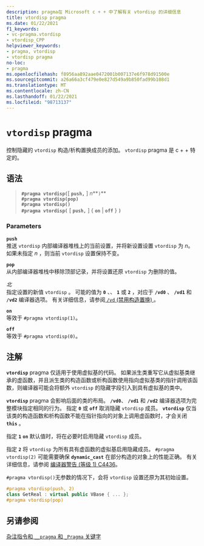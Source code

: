 ```yaml
---
description: pragma在 Microsoft c + + 中了解有关 vtordisp 的详细信息
title: vtordisp pragma
ms.date: 01/22/2021
f1_keywords:
- vc-pragma.vtordisp
- vtordisp_CPP
helpviewer_keywords:
- pragma, vtordisp
- vtordisp pragma
no-loc:
- pragma
ms.openlocfilehash: f8956aa892aae0472001b007137e6f978d91500e
ms.sourcegitcommit: a26a66a3cf479e0e827d549a9b850fad99b108d1
ms.translationtype: MT
ms.contentlocale: zh-CN
ms.lasthandoff: 01/22/2021
ms.locfileid: "98713137"
---
```

# <a name="vtordisp-no-locpragma"></a>`vtordisp` pragma

控制隐藏的 `vtordisp` 构造/析构置换成员的添加。 `vtordisp` pragma 是 c + + 特定的。

## <a name="syntax"></a>语法

> **`#pragma vtordisp(`**[ **`push,`** ] *n***`)`**\
> **`#pragma vtordisp(pop)`**\
> **`#pragma vtordisp()`**\
> **`#pragma vtordisp(`** [ **`push,`** ] { **`on`** | **`off`** } **`)`**

### <a name="parameters"></a>Parameters

**`push`**\
推送 `vtordisp` 内部编译器堆栈上的当前设置，并将新设置设置 `vtordisp` 为 *n*。  如果未指定 *n* ，则当前 `vtordisp` 设置保持不变。

**`pop`**\
从内部编译器堆栈中移除顶部记录，并将设置还原 `vtordisp` 为删除的值。

*北*\
指定设置的新值 `vtordisp` 。 可能的值为 **`0`** 、、 **`1`** 或 **`2`** ，对应于 **`/vd0`** 、 **`/vd1`** 和 **`/vd2`** 编译器选项。 有关详细信息，请参阅[ `/vd` (禁用构造置换) ](../build/reference/vd-disable-construction-displacements.md)。

**`on`**\
等效于 `#pragma vtordisp(1)`。

**`off`**\
等效于 `#pragma vtordisp(0)`。

## <a name="remarks"></a>注解

**`vtordisp`** pragma 仅适用于使用虚拟基的代码。 如果派生类重写它从虚拟基类继承的虚函数，并且派生类的构造函数或析构函数使用指向虚拟基类的指针调用该函数，则编译器可能会将额外 `vtordisp` 的隐藏字段引入到具有虚拟基的类中。

**`vtordisp`** pragma 会影响后面的类的布局。 **`/vd0`**、 **`/vd1`** 和 **`/vd2`** 编译器选项为完整模块指定相同的行为。 指定 **`0`** 或 **`off`** 取消隐藏 `vtordisp` 成员。 **`vtordisp`** 仅当该类的构造函数和析构函数不能在指针指向的对象上调用虚函数时，才会关闭 **`this`** 。

指定 **`1`** **`on`** 默认值时，将在必要时启用隐藏 `vtordisp` 成员。

指定 **`2`** 将 `vtordisp` 为所有具有虚函数的虚拟基启用隐藏成员。 `#pragma vtordisp(2)` 可能需要确保 **`dynamic_cast`** 在部分构造的对象上的性能正确。 有关详细信息，请参阅 [编译器警告 (等级 1) C4436](../error-messages/compiler-warnings/compiler-warning-level-1-c4436.md)。

`#pragma vtordisp()`无参数的情况下，会将 `vtordisp` 设置还原为其初始设置。

```cpp
#pragma vtordisp(push, 2)
class GetReal : virtual public VBase { ... };
#pragma vtordisp(pop)
```

## <a name="see-also"></a>另请参阅

[杂注指令和 `__pragma` 和 `_Pragma` 关键字](./pragma-directives-and-the-pragma-keyword.md)
